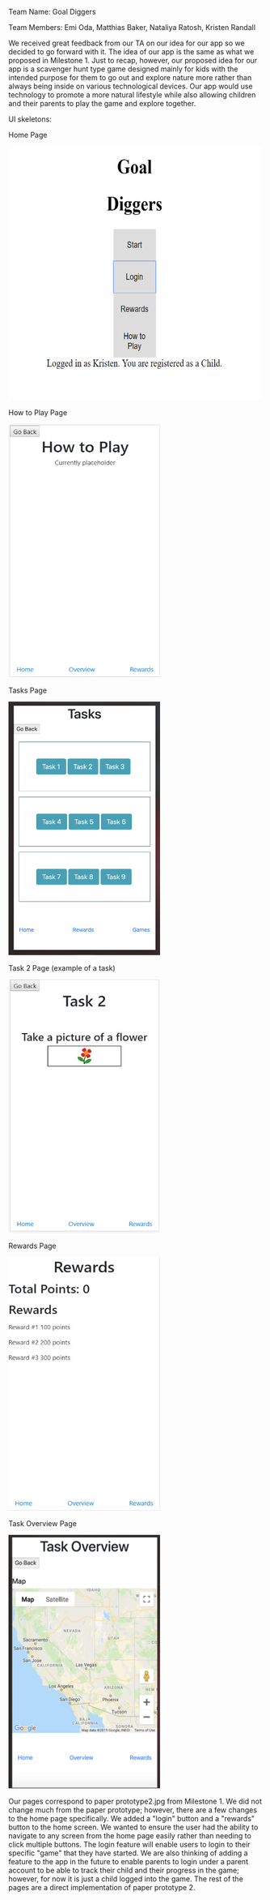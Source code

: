 Team Name: Goal Diggers

Team Members: Emi Oda, Matthias Baker, Nataliya Ratosh, Kristen Randall

We received great feedback from our TA on our idea for our app so we decided to go forward with it. The idea of our app is the same as what we proposed in Milestone 1. Just to recap, however, our proposed idea for our app is a scavenger hunt type game designed mainly for kids with the intended purpose for them to go out and explore nature more rather than always being inside on various technological devices. Our app would use technology to promote a more natural lifestyle while also allowing children and their parents to play the game and explore together.


UI skeletons:

Home Page

<img src=HomeWithLogin.PNG width="500" height="500" />

How to Play Page

<img src=howToPlay.jpg width="300" height="500" />

Tasks Page

<img src=TasksPage.jpg width="300" height="500" />

Task 2 Page (example of a task)

<img src=task2.jpg width="300" height="500" />

Rewards Page

<img src=rewards.JPG width="300" height="500" />

Task Overview Page

<img src=Task_overview.jpg width="300" height="500" />



Our pages correspond to paper prototype2.jpg from Milestone 1. We did not change much from the paper prototype; however, there are a few changes to the home page specifically. We added a "login" button and a "rewards" button to the home screen. We wanted to ensure the user had the ability to navigate to any screen from the home page easily rather than needing to click multiple buttons. The login feature will enable users to login to their specific "game" that they have started. We are also thinking of adding a feature to the app in the future to enable parents to login under a parent account to be able to track their child and their progress in the game; however, for now it is just a child logged into the game. The rest of the pages are a direct implementation of paper prototype 2.


